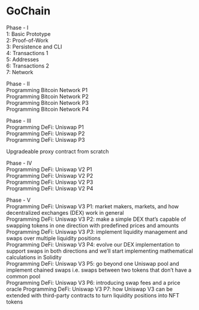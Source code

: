 # GoChain  
  
Phase - I  
1: Basic Prototype  
2: Proof-of-Work  
3: Persistence and CLI  
4: Transactions 1  
5: Addresses  
6: Transactions 2  
7: Network  
  
Phase - II  
Programming Bitcoin Network P1  
Programming Bitcoin Network P2  
Programming Bitcoin Network P3  
Programming Bitcoin Network P4  
  
Phase - III  
Programming DeFi: Uniswap P1  
Programming DeFi: Uniswap P2  
Programming DeFi: Uniswap P3  
  
Upgradeable proxy contract from scratch  
  
Phase - IV  
Programming DeFi: Uniswap V2 P1  
Programming DeFi: Uniswap V2 P2  
Programming DeFi: Uniswap V2 P3  
Programming DeFi: Uniswap V2 P4  
  
Phase - V  
Programming DeFi: Uniswap V3 P1: market makers, markets, and how decentralized exchanges (DEX) work in general  
Programming DeFi: Uniswap V3 P2: make a simple DEX that’s capable of swapping tokens in one direction with predefined prices and amounts  
Programming DeFi: Uniswap V3 *P3*: implement liquidity management and swaps over multiple liquidity positions  
Programming DeFi: Uniswap V3 P4: evolve our DEX implementation to support swaps in both directions and we’ll start implementing mathematical calculations in Solidity  
Programming DeFi: Uniswap V3 P5: go beyond one Uniswap pool and implement chained swaps i.e. swaps between two tokens that don’t have a common pool  
Programming DeFi: Uniswap V3 P6: introducing swap fees and a price oracle
Programming DeFi: Uniswap V3 P7: how Uniswap V3 can be extended with third-party contracts to turn liquidity positions into NFT tokens
